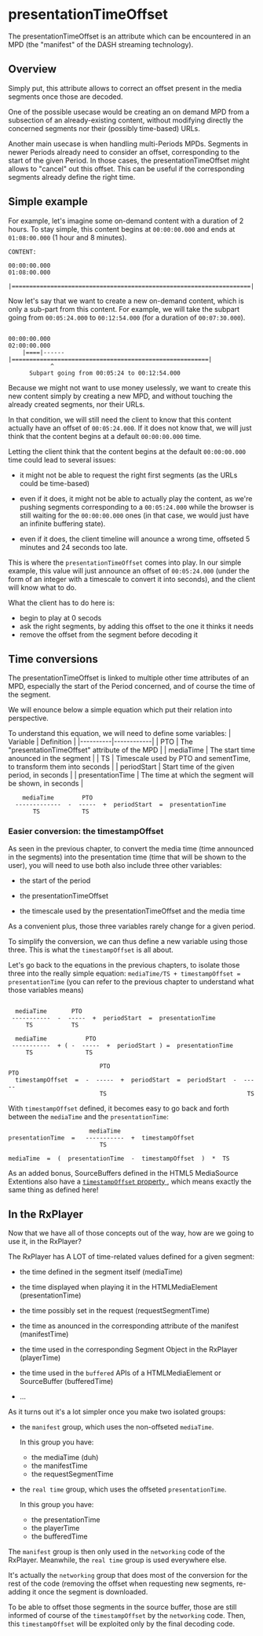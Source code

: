 # presentationTimeOffset #######################################################

The presentationTimeOffset is an attribute which can be encountered in an MPD
(the "manifest" of the DASH streaming technology).



## Overview ####################################################################

Simply put, this attribute allows to correct an offset present in the media
segments once those are decoded.

One of the possible usecase would be creating an on demand MPD from a subsection
of an already-existing content, without modifying directly the concerned
segments nor their (possibly time-based) URLs.

Another main usecase is when handling multi-Periods MPDs.
Segments in newer Periods already need to consider an offset, corresponding to
the start of the given Period.
In those cases, the presentationTimeOffset might allows to "cancel" out this
offset. This can be useful if the corresponding segments already define the
right time.



## Simple example ##############################################################

For example, let's imagine some on-demand content with a duration of 2 hours.
To stay simple, this content begins at `00:00:00.000` and ends at
`01:08:00.000` (1 hour and 8 minutes).

```
CONTENT:

00:00:00.000                                                        01:08:00.000
    |====================================================================|

```

Now let's say that we want to create a new on-demand content, which is only a
sub-part from this content.
For example, we will take the subpart going from `00:05:24.000` to
`00:12:54.000` (for a duration of `00:07:30.000`).

```

00:00:00.000                                                        02:00:00.000
    |====|------|========================================================|
            ^
      Subpart going from 00:05:24 to 00:12:54.000

```

Because we might not want to use money uselessly, we want to create this new
content simply by creating a new MPD, and without touching the already created
segments, nor their URLs.

In that condition, we will still need the client to know that this content
actually have an offset of `00:05:24.000`. If it does not know that, we will
just think that the content begins at a default `00:00:00.000` time.

Letting the client think that the content begins at the default `00:00:00.000`
time could lead to several issues:

  - it might not be able to request the right first segments (as the URLs could
    be time-based)

  - even if it does, it might not be able to actually play the content, as we're
    pushing segments corresponding to a `00:05:24.000` while the browser is
    still waiting for the `00:00:00.000` ones (in that case, we would just have
    an infinite buffering state).

  - even if it does, the client timeline will anounce a wrong time, offseted 5
    minutes and 24 seconds too late.


This is where the `presentationTimeOffset` comes into play. In our simple
example, this value will just announce an offset of `00:05:24.000` (under the
form of an integer with a timescale to convert it into seconds), and the client
will know what to do.

What the client has to do here is:
  - begin to play at 0 secods
  - ask the right segments, by adding this offset to the one it thinks it needs
  - remove the offset from the segment before decoding it



## Time conversions ############################################################

The presentationTimeOffset is linked to multiple other time attributes of an
MPD, especially the start of the Period concerned, and of course the time
of the segment.

We will enounce below a simple equation which put their relation into
perspective.

To understand this equation, we will need to define some variables:
| Variable | Definition |
|----------|------------|
| PTO | The "presentationTimeOffset" attribute of the MPD |
| mediaTime | The start time anounced in the segment |
| TS | Timescale used by PTO and sementTime, to transform them into seconds |
| periodStart | Start time of the given period, in seconds |
| presentationTime | The time at which the segment will be shown, in seconds |

```
    mediaTime        PTO
  -------------  -  -----  +  periodStart  =  presentationTime
       TS            TS
```


### Easier conversion: the timestampOffset #####################################

As seen in the previous chapter, to convert the media time (time announced in
the segments) into the presentation time (time that will be shown to the user),
you will need to use both also include three other variables:

  - the start of the period

  - the presentationTimeOffset

  - the timescale used by the presentationTimeOffset and the media time


As a convenient plus, those three variables rarely change for a given period.

To simplify the conversion, we can thus define a new variable using those three.
This is what the ``timestampOffset`` is all about.

Let's go back to the equations in the previous chapters, to isolate those three
into the really simple equation:
``mediaTime/TS + timestampOffset = presentationTime`` (you can refer to the
previous chapter to understand what those variables means)

```

  mediaTime       PTO
 -----------  -  -----  +  periodStart  =  presentationTime
     TS           TS

  mediaTime           PTO
 -----------  + ( -  -----  +  periodStart ) =  presentationTime
     TS               TS

                          PTO                                       PTO
  timestampOffset  =  -  -----  +  periodStart  =  periodStart  -  -----
                          TS                                        TS

```

With ``timestampOffset`` defined, it becomes easy to go back and forth between
the `mediaTime` and the `presentationTime`:

```
                       mediaTime
presentationTime  =   -----------  +  timestampOffset
                          TS

mediaTime  =  (  presentationTime  -  timestampOffset  )  *  TS

```

As an added bonus, SourceBuffers defined in the HTML5 MediaSource Extentions
also have a [`timestampOffset` property
](https://www.w3.org/TR/media-source/#dom-sourcebuffer-timestampoffset), which
means exactly the same thing as defined here!



## In the RxPlayer #############################################################

Now that we have all of those concepts out of the way, how are we going to use
it, in the RxPlayer?

The RxPlayer has A LOT of time-related values defined for a given segment:

  - the time defined in the segment itself (mediaTime)

  - the time displayed when playing it in the HTMLMediaElement
    (presentationTime)

  - the time possibly set in the request (requestSegmentTime)

  - the time as anounced in the corresponding attribute of the manifest
    (manifestTime)

  - the time used in the corresponding Segment Object in the RxPlayer
    (playerTime)

  - the time used in the ``buffered`` APIs of a HTMLMediaElement or SourceBuffer
    (bufferedTime)

  - ...


As it turns out it's a lot simpler once you make two isolated groups:

  - the ``manifest`` group, which uses the non-offseted ``mediaTime``.

    In this group you have:
      - the mediaTime (duh)
      - the manifestTime
      - the requestSegmentTime

  - the ``real time`` group, which uses the offseted ``presentationTime``.

    In this group you have:
      - the presentationTime
      - the playerTime
      - the bufferedTime

The ``manifest`` group is then only used in the ``networking`` code of the
RxPlayer.
Meanwhile, the ``real time`` group is used everywhere else.

It's actually the ``networking`` group that does most of the conversion for
the rest of the code (removing the offset when requesting new segments,
re-adding it once the segment is downloaded.

To be able to offset those segments in the source buffer, those are still
informed of course of the ``timestampOffset`` by the ``networking`` code.
Then, this ``timestampOffset`` will be exploited only by the final decoding
code.
